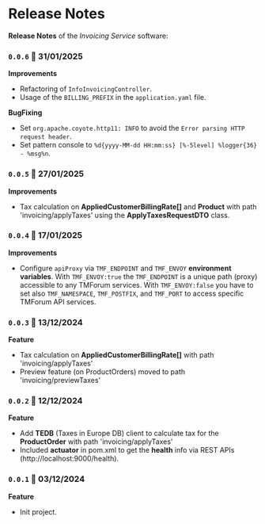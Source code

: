 # Release Notes

**Release Notes** of the *Invoicing Service* software:

### <code>0.0.6</code> :calendar: 31/01/2025
**Improvements**
* Refactoring of `InfoInvoicingController`.
* Usage of the `BILLING_PREFIX` in the `application.yaml` file.

**BugFixing**
* Set `org.apache.coyote.http11: INFO` to avoid the `Error parsing HTTP request header`.
* Set pattern console to `%d{yyyy-MM-dd HH:mm:ss} [%-5level] %logger{36} - %msg%n`.


### <code>0.0.5</code> :calendar: 27/01/2025
**Improvements**
* Tax calculation on **AppliedCustomerBillingRate[]** and **Product** with path 'invoicing/applyTaxes' using the **ApplyTaxesRequestDTO** class.


### <code>0.0.4</code> :calendar: 17/01/2025
**Improvements**
* Configure `apiProxy` via `TMF_ENDPOINT` and `TMF_ENVOY` **environment variables**. With `TMF_ENVOY:true` the `TMF_ENDPOINT` is a unique path (proxy) accessible to any TMForum services. With `TMF_ENVOY:false` you have to set also `TMF_NAMESPACE`, `TMF_POSTFIX`, and `TMF_PORT` to access specific TMForum API services.


### <code>0.0.3</code> :calendar: 13/12/2024
**Feature**
* Tax calculation on **AppliedCustomerBillingRate[]** with path 'invoicing/applyTaxes'
* Preview feature (on ProductOrders) moved to path 'invoicing/previewTaxes'


### <code>0.0.2</code> :calendar: 12/12/2024
**Feature**
* Add **TEDB** (Taxes in Europe DB) client to calculate tax for the **ProductOrder** with path 'invoicing/applyTaxes'
* Included **actuator** in pom.xml to get the **health** info via REST APIs (http://localhost:9000/health).


### <code>0.0.1</code> :calendar: 03/12/2024
**Feature**
* Init project.
